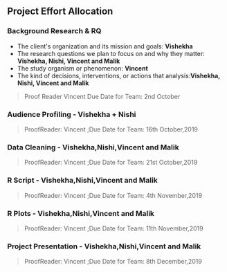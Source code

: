 
## Project Effort Allocation 

### Background Research & RQ
* The client's organization and its mission and goals: **Vishekha**
* The research questions we plan to focus on and why they matter: **Vishekha, Nishi, Vincent and Malik** 
* The study organism or phenomenon: **Vincent**
* The kind of decisions, interventions, or actions that analysis:**Vishekha, Nishi, Vincent and Malik** 
> Proof Reader Vincent   Due Date for Team: 2nd October


### Audience Profiling - Vishekha + Nishi 
> ProofReader: Vincent   ;Due Date for Team: 16th October,2019

### Data Cleaning - Vishekha,Nishi,Vincent and Malik
> ProofReader: Vincent   ;Due Date for Team: 21st October,2019

### R Script - Vishekha,Nishi,Vincent and Malik
> ProofReader: Vincent   ;Due Date for Team: 4th November,2019

### R Plots - Vishekha,Nishi,Vincent and Malik
> ProofReader: Vincent   ;Due Date for Team: 11th November,2019

### Project Presentation - Vishekha,Nishi,Vincent and Malik 
> ProofReader: Vincent   ;Due Date for Team: 8th December,2019


